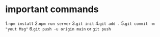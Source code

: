 # important commands

1.`npm install`
2.`npm run server`
3.`git init`
4.`git add .`
5.`git commit -m "yout Msg"`
6.`git push -u origin main` or `git push`